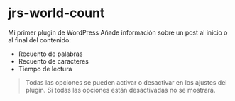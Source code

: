 # jrs-world-count

Mi primer plugin de WordPress
Añade información sobre un post al inicio o al final del contenido:
- Recuento de palabras
- Recuento de caracteres
- Tiempo de lectura

> Todas las opciones se pueden activar o desactivar en los ajustes del plugin.
> Si todas las opciones están desactivadas no se mostrará.
